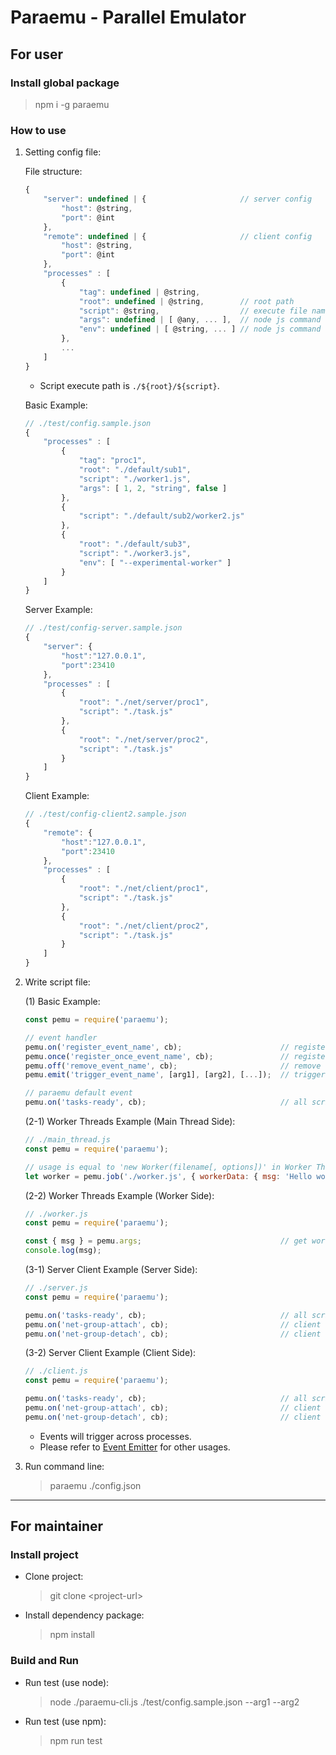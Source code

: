 # Paraemu - Parallel Emulator #

## For user ##

### Install global package ###

> npm i -g paraemu

### How to use ###

1. Setting config file:

    File structure:
    ```javascript
    {
        "server": undefined | {                     // server config
            "host": @string,
            "port": @int
        },
        "remote": undefined | {                     // client config
            "host": @string,
            "port": @int
        },
        "processes" : [
            {
                "tag": undefined | @string,
                "root": undefined | @string,        // root path
                "script": @string,                  // execute file name
                "args": undefined | [ @any, ... ],  // node js command line arguments
                "env": undefined | [ @string, ... ] // node js command line options
            },
            ...
        ]
    }
    ```

    * Script execute path is `./${root}/${script}`.

    Basic Example:
    ```javascript
    // ./test/config.sample.json
    {
        "processes" : [
            {
                "tag": "proc1",
                "root": "./default/sub1",
                "script": "./worker1.js",
                "args": [ 1, 2, "string", false ]
            },
            {
                "script": "./default/sub2/worker2.js"
            },
            {
                "root": "./default/sub3",
                "script": "./worker3.js",
                "env": [ "--experimental-worker" ]
            }
        ]
    }
    ```

    Server Example:
    ```javascript
    // ./test/config-server.sample.json
    {
        "server": {
            "host":"127.0.0.1",
            "port":23410
        },
        "processes" : [
            {
                "root": "./net/server/proc1",
                "script": "./task.js"
            },
            {
                "root": "./net/server/proc2",
                "script": "./task.js"
            }
        ]
    }
    ```

    Client Example:
    ```javascript
    // ./test/config-client2.sample.json
    {
        "remote": {
            "host":"127.0.0.1",
            "port":23410
        },
        "processes" : [
            {
                "root": "./net/client/proc1",
                "script": "./task.js"
            },
            {
                "root": "./net/client/proc2",
                "script": "./task.js"
            }
        ]
    }
    ```

2. Write script file:

    (1) Basic Example:
    ```javascript
    const pemu = require('paraemu');

    // event handler
    pemu.on('register_event_name', cb);                      // register event
    pemu.once('register_once_event_name', cb);               // register event once
    pemu.off('remove_event_name', cb);                       // remove event
    pemu.emit('trigger_event_name', [arg1], [arg2], [...]);  // trigger event

    // paraemu default event
    pemu.on('tasks-ready', cb);                              // all scripts are ready
    ```

    (2-1) Worker Threads Example (Main Thread Side):
    ```javascript
    // ./main_thread.js
    const pemu = require('paraemu');

    // usage is equal to 'new Worker(filename[, options])' in Worker Threads
    let worker = pemu.job('./worker.js', { workerData: { msg: 'Hello world!' } });
    ```

    (2-2) Worker Threads Example (Worker Side):
    ```javascript
    // ./worker.js
    const pemu = require('paraemu');

    const { msg } = pemu.args;                               // get workerData
    console.log(msg);
    ```

    (3-1) Server Client Example (Server Side):
    ```javascript
    // ./server.js
    const pemu = require('paraemu');

    pemu.on('tasks-ready', cb);                              // all scripts are ready in server side
    pemu.on('net-group-attach', cb);                         // client connection succeeded
    pemu.on('net-group-detach', cb);                         // client disconnected
    ```

    (3-2) Server Client Example (Client Side):
    ```javascript
    // ./client.js
    const pemu = require('paraemu');

    pemu.on('tasks-ready', cb);                              // all scripts are ready in client side
    pemu.on('net-group-attach', cb);                         // client connection succeeded
    pemu.on('net-group-detach', cb);                         // client disconnected
    ```

    * Events will trigger across processes.
    * Please refer to [Event Emitter](https://nodejs.org/api/events.html) for other usages.

3. Run command line:
    > paraemu ./config.json

---

## For maintainer ##

### Install project ###

* Clone project:
    > git clone \<project-url\>

* Install dependency package:
    > npm install

### Build and Run ###

* Run test (use node):
    > node ./paraemu-cli.js ./test/config.sample.json --arg1 --arg2

* Run test (use npm):
    > npm run test
